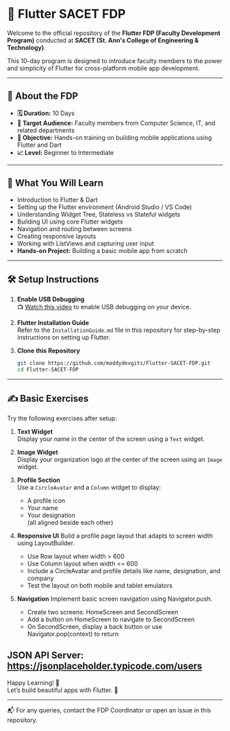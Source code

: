 # 🚀 Flutter SACET FDP

Welcome to the official repository of the **Flutter FDP (Faculty Development Program)** conducted at **SACET (St. Ann's College of Engineering & Technology)**.  

This 10-day program is designed to introduce faculty members to the power and simplicity of Flutter for cross-platform mobile app development.

---

## 📌 About the FDP

- **🗓️ Duration:** 10 Days  
- **🎯 Target Audience:** Faculty members from Computer Science, IT, and related departments  
- **🎯 Objective:** Hands-on training on building mobile applications using Flutter and Dart  
- **📈 Level:** Beginner to Intermediate  

---

## 🧠 What You Will Learn

- Introduction to Flutter & Dart  
- Setting up the Flutter environment (Android Studio / VS Code)  
- Understanding Widget Tree, Stateless vs Stateful widgets  
- Building UI using core Flutter widgets  
- Navigation and routing between screens  
- Creating responsive layouts  
- Working with ListViews and capturing user input  
- **Hands-on Project:** Building a basic mobile app from scratch  

---

## 🛠️ Setup Instructions

1. **Enable USB Debugging**  
   📺 [Watch this video](https://www.youtube.com/watch?v=Ucs34BkfPB0) to enable USB debugging on your device.

2. **Flutter Installation Guide**  
   Refer to the `InstallationGuide.md` file in this repository for step-by-step instructions on setting up Flutter.

3. **Clone this Repository**  
   ```bash
   git clone https://github.com/maddydevgits/Flutter-SACET-FDP.git
   cd Flutter-SACET-FDP
   ```

---

## ✍️ Basic Exercises

Try the following exercises after setup:

1. **Text Widget**  
   Display your name in the center of the screen using a `Text` widget.

2. **Image Widget**  
   Display your organization logo at the center of the screen using an `Image` widget.

3. **Profile Section**  
   Use a `CircleAvatar` and a `Column` widget to display:
   - A profile icon  
   - Your name  
   - Your designation  
   (all aligned beside each other)
4. **Responsive UI**
   Build a profile page layout that adapts to screen width using LayoutBuilder.
   - Use Row layout when width > 600
   - Use Column layout when width <= 600
   - Include a CircleAvatar and profile details like name, designation, and company
   - Test the layout on both mobile and tablet emulators
6. **Navigation**
   Implement basic screen navigation using Navigator.push.
   - Create two screens: HomeScreen and SecondScreen
   - Add a button on HomeScreen to navigate to SecondScreen
   - On SecondScreen, display a back button or use Navigator.pop(context) to return

JSON API Server: https://jsonplaceholder.typicode.com/users
---

Happy Learning! 🎉  
Let’s build beautiful apps with Flutter. 💙

---  
📬 For any queries, contact the FDP Coordinator or open an issue in this repository.

